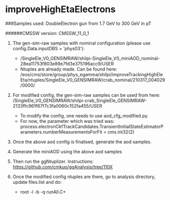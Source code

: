 # improveHighEtaElectrons

###Samples used: DoubleElectron gun from 1.7 GeV to 300 GeV in pT

######CMSSW version: CMSSW_11_0_1

1. The gen-sim-raw samples with nominal configuration (please use config.Data.inputDBS        = 'phys03'):
   *  /SingleEle_V0_GENSIMRAW/shilpi-SingleEle_V0_miniAOD_nominal-28ea11753f803e89e7fd3e375196acc9/USER
   * Ntuples are already made. Can be found here: /eos/cms/store/group/phys_egamma/shilpi/improveTrackingHighEleEta/ntuples/SingleEle_V0_GENSIMRAW/crab_nominal/210317_004029/0000/

2. For modified config, the gen-sim-raw samples can be used from here: /SingleEle_V0_GENSIMRAW/shilpi-crab_SingleEle_GENSIMRAW-2133ffc961f67f7c3fa0060c152fa455/USER
   * To modify the config, one needs to use aod_cfg_modified.py. 
   * For now, the parameter which was tried was: process.electronCkfTrackCandidates.TransientInitialStateEstimatorParameters.numberMeasurementsForFit = cms.int32(2)

3. Once the above aod config is finalised, generate the aod samples. 
4. Generate the miniAOD using the above aod samples
5. Then run the ggNtuplizer. Instructions: https://github.com/cmkuo/ggAnalysis/tree/110X
6. Once the modified config ntuples are there, go to analysis directory, update files.list and do:
   * root -l -b -q runAll.C+
